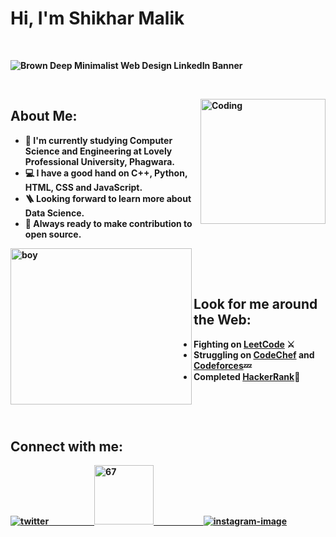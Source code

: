 # <b> Hi, I'm Shikhar Malik  
&nbsp;&nbsp;

![Brown Deep Minimalist Web Design LinkedIn Banner](https://user-images.githubusercontent.com/79395058/167137353-b99ede8a-eeff-4d29-8cf1-d2ca44f2faac.png)


&nbsp;&nbsp;
&nbsp;&nbsp;

<img alt="Coding" src="https://user-images.githubusercontent.com/22797857/90096298-b90f4b00-dd54-11ea-9a31-00ad53f8ec04.gif" align="right" height="200"/>

## <b>About Me:
- 🔅 I'm currently studying Computer Science and Engineering at Lovely Professional University, Phagwara.
- 💻 I have a good hand on C++, Python, HTML, CSS and JavaScript.
- 🪜 Looking forward to learn more about Data Science.
- 📌 Always ready to make contribution to open source.

&nbsp;
&nbsp;&nbsp;
&nbsp;
<img alt="boy" src="https://media.baamboozle.com/uploads/images/279918/1613711563_131167.gif" align ="left" height="250" width="290"/>
&nbsp;
&nbsp;
&nbsp;

&nbsp;&nbsp;
## <b>Look for me around the Web:
- Fighting on [LeetCode](https://leetcode.com/shikharmalik333/) ⚔️
- Struggling on [CodeChef](https://www.codechef.com/) and [Codeforces](https://www.codechef.com/)💤
- Completed [HackerRank](https://www.hackerrank.com/dashboard)💯
&nbsp;
&nbsp;
&nbsp;&nbsp;
  
&nbsp;&nbsp;
&nbsp;&nbsp;
&nbsp;&nbsp;

&nbsp;&nbsp;
&nbsp;
&nbsp;
&nbsp;

## Connect with me:
<a href="https://twitter.com/malikshikhar25">![twitter](https://user-images.githubusercontent.com/79395058/167778353-45cd5010-c42f-4410-abcb-8d67b06cc786.png)
 &nbsp;&nbsp;&nbsp;&nbsp;&nbsp;&nbsp;
  &nbsp;&nbsp;&nbsp;&nbsp;&nbsp;&nbsp;
&nbsp;&nbsp;&nbsp;&nbsp;&nbsp;&nbsp; <a href="https://www.linkedin.com/in/shikhar-malik-0280691b9/"><img width="95" alt="67" src="https://user-images.githubusercontent.com/79395058/167778634-84dfed5f-5364-404f-9c2a-8f6b14329a42.png">
   &nbsp;&nbsp;&nbsp;&nbsp;&nbsp;&nbsp;
&nbsp;&nbsp;&nbsp;&nbsp;&nbsp;&nbsp;
 &nbsp;&nbsp;&nbsp;&nbsp;&nbsp;&nbsp;&nbsp;&nbsp;&nbsp;<a href="https://www.instagram.com/killershot007/">![instagram-image](https://user-images.githubusercontent.com/79395058/167778713-5e42573e-58db-4ca2-83b5-3ca7efb42bcd.png)

  
